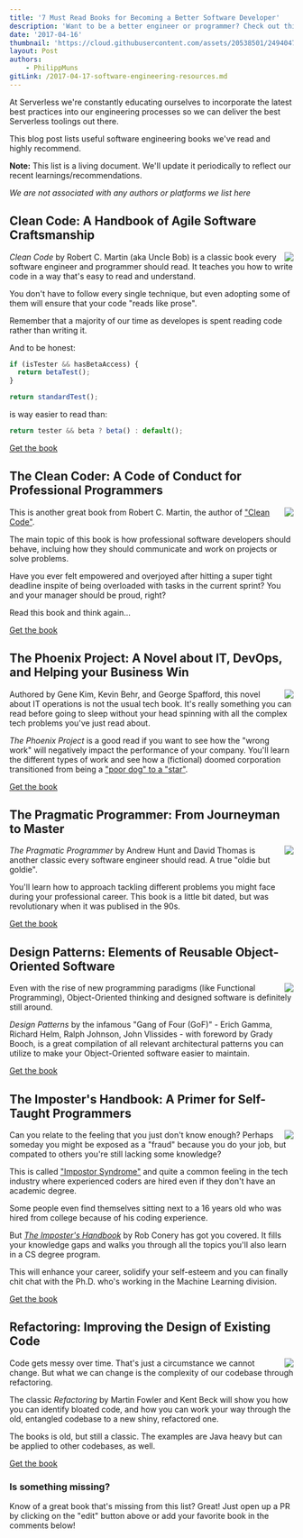```yaml
---
title: '7 Must Read Books for Becoming a Better Software Developer'
description: 'Want to be a better engineer or programmer? Check out this list of resources from the Serverless team.'
date: '2017-04-16'
thumbnail: 'https://cloud.githubusercontent.com/assets/20538501/24940473/2bdb229a-1ef8-11e7-9e8d-8f75b5461748.png'
layout: Post
authors:
    - PhilippMuns
gitLink: /2017-04-17-software-engineering-resources.md
---
```


At Serverless we're constantly educating ourselves to incorporate the latest best practices into our engineering 
processes so we can deliver the best Serverless toolings out there.

This blog post lists useful software engineering books we've read and highly recommend.

**Note:** This list is a living document. We'll update it periodically to reflect our recent learnings/recommendations.

*We are not associated with any authors or platforms we list here*

## Clean Code: A Handbook of Agile Software Craftsmanship

<img align="right" src="https://cloud.githubusercontent.com/assets/20538501/25054483/36c7f428-2112-11e7-8318-b12234266df2.png">

*Clean Code* by Robert C. Martin (aka Uncle Bob) is a classic book every software engineer and programmer should read. It teaches you how to write code in a way that's easy to read and understand.

You don't have to follow every single technique, but even adopting some of them will ensure that your code "reads like prose".

Remember that a majority of our time as developes is spent reading code rather than writing it.

And to be honest:

```javascript
if (isTester && hasBetaAccess) {
  return betaTest();
}

return standardTest();
```

is way easier to read than:

```javascript
return tester && beta ? beta() : default();
```

[Get the book](https://www.amazon.com/Clean-Code-Handbook-Software-Craftsmanship/dp/0132350882/ref=sr_1_1?ie=UTF8&qid=1490274327&sr=8-1&keywords=clean+code)

## The Clean Coder: A Code of Conduct for Professional Programmers

<img align="right" src="https://cloud.githubusercontent.com/assets/20538501/25054571/ba5e5638-2112-11e7-91c3-b3e93563ad84.png">

This is another great book from Robert C. Martin, the author of ["Clean Code"](#clean-code).

The main topic of this book is how professional software developers should behave, incluing how they should communicate and work on projects or solve problems.

Have you ever felt empowered and overjoyed after hitting a super tight deadline inspite of being overloaded with tasks in the current sprint? You and your manager should be proud, right?

Read this book and think again...

[Get the book](https://www.amazon.com/Clean-Coder-Conduct-Professional-Programmers/dp/0137081073/ref=sr_1_2?ie=UTF8&qid=1490274327&sr=8-2&keywords=clean+code)

## The Phoenix Project: A Novel about IT, DevOps, and Helping your Business Win

<img align="right" src="https://cloud.githubusercontent.com/assets/20538501/25055177/22726158-2116-11e7-87a3-2139e1aa791b.png">

Authored by Gene Kim, Kevin Behr, and George Spafford, this novel about IT operations is not the usual tech book. It's really something you can read before going to sleep without your head spinning with all the complex tech problems you've just read about.

*The Phoenix Project* is a good read if you want to see how the "wrong work" will negatively impact the performance of your company. You'll learn the different types of work and see how a (fictional) doomed corporation transitioned from being a ["poor dog" to a "star"](https://en.wikipedia.org/wiki/Growth%E2%80%93share_matrix).

[Get the book](https://www.amazon.com/Phoenix-Project-DevOps-Helping-Business/dp/0988262509/ref=sr_1_1?ie=UTF8&qid=1490274311&sr=8-1&keywords=phoenix+project)

## The Pragmatic Programmer: From Journeyman to Master

<img align="right" src="https://cloud.githubusercontent.com/assets/20538501/25055150/0133a524-2116-11e7-830a-77c3c1df9872.png">

*The Pragmatic Programmer* by Andrew Hunt and David Thomas is another classic every software engineer should read. A true "oldie but goldie".

You'll learn how to approach tackling different problems you might face during your professional career. This book is a little bit dated, but was revolutionary when it was publised in the 90s.

[Get the book](https://www.amazon.com/Pragmatic-Programmer-Journeyman-Master/dp/020161622X/ref=sr_1_1?ie=UTF8&qid=1490274295&sr=8-1&keywords=pragmatic+programmer)

## Design Patterns: Elements of Reusable Object-Oriented Software

<img align="right" src="https://cloud.githubusercontent.com/assets/20538501/25054865/5890722c-2114-11e7-9a8c-84c8af27640f.png">

Even with the rise of new programming paradigms (like Functional Programming), Object-Oriented thinking and designed software is definitely still around.

*Design Patterns* by the infamous "Gang of Four (GoF)" - Erich Gamma, Richard Helm, Ralph Johnson, John Vlissides - with foreword by Grady Booch, is a great compilation of all relevant architectural patterns you can utilize to make your Object-Oriented software easier to maintain.

[Get the book](https://www.amazon.com/Design-Patterns-Elements-Reusable-Object-Oriented/dp/0201633612/ref=sr_1_2?ie=UTF8&qid=1490274362&sr=8-2&keywords=gang+of+four)

## The Imposter's Handbook: A Primer for Self-Taught Programmers

<img align="right" src="https://cloud.githubusercontent.com/assets/20538501/25054993/20f586c6-2115-11e7-95b6-58d3d14175f3.png">

Can you relate to the feeling that you just don't know enough? Perhaps someday you might be exposed as a "fraud" because you do your job, but compated to others you're still lacking some knowledge?

This is called ["Impostor Syndrome"](https://en.wikipedia.org/wiki/Impostor_syndrome) and quite a common feeling in the tech industry where experienced coders are hired even if they don't have an academic degree.

Some people even find themselves sitting next to a 16 years old who was hired from college because of his coding experience.

But [*The Imposter's Handbook*](https://bigmachine.io/products/the-imposters-handbook/) by Rob Conery has got you covered. It fills your knowledge gaps and walks you through all the topics you'll also learn in a CS degree program.

This will enhance your career, solidify your self-esteem and you can finally chit chat with the Ph.D. who's working in the Machine Learning division.

[Get the book](https://bigmachine.io/products/the-imposters-handbook/)

## Refactoring: Improving the Design of Existing Code

<img align="right" src="https://cloud.githubusercontent.com/assets/20538501/25055071/943c4d18-2115-11e7-990e-b2de3546fee9.png">

Code gets messy over time. That's just a circumstance we cannot change. But what we can change is the complexity of our codebase through refactoring.

The classic *Refactoring* by Martin Fowler and Kent Beck will show you how you can identify bloated code, and how you can work your way through the old, entangled codebase to a new shiny, refactored one.

The books is old, but still a classic. The examples are Java heavy but can be applied to other codebases, as well.

[Get the book](https://www.amazon.com/Refactoring-Improving-Design-Existing-Code/dp/0201485672/)

### Is something missing?

Know of a great book that's missing from this list? Great! Just open up a PR by clicking on the "edit" button above or add
your favorite book in the comments below!
